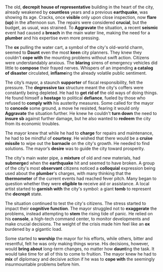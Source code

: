 The old, **decrepit** **house of representative** building in the heart of the city, already weakened by **countless** years and a previous **earthquake**, was showing its age. Cracks, once **visible** only upon close inspection, now **flare (up)** in the afternoon sun. The repairs were considered **crucial**, but the budget, as usual, was strained. To **Aggravate** the situation, a recent **seismic** event had caused a **breach** in the main water line, making the need for a **plumber** and his expertise even more pressing.

The **ox** pulling the water cart, a symbol of the city's old-world charm, seemed to **Daunt** even the most **keen** city planners. They knew they couldn't **cope with** the mounting problems without swift action. Citizens were understandably anxious. The **blaring** sirens of emergency vehicles did little to **compose** their frayed nerves. Whispers of an impending **a catalog of disaster** circulated, **inflame**ing the already volatile public sentiment.

The city’s mayor, a staunch **supporter** of fiscal responsibility, felt the pressure. The **degressive tax** structure meant the city's coffers were constantly being depleted. He had to **get rid of** the old ways of doing things. He found himself a **hostage** to political **defiance**, fueled by those who refused to **comply with** his austerity measures. Some called for the mayor to **concede** some ground, a move he resisted, fearing it would only **Aggravate** the situation further. He knew he couldn't **turn down** the need to **insure sb** against further damage, but he also wanted to **redeem** the city from its economic troubles.

The mayor knew that while he had to **charge** for repairs and maintenance, he had to be mindful of **courtesy**. He wished that there would be a **cruise missile** to wipe out the **barnacle** on the city's growth. He needed to find solutions. The mayor’s **desire** was to guide the city toward prosperity.

The city's main water pipe, a **mixture** of old and new materials, had **submerge**d when the **earthquake** hit and seemed to have broken. A group of the city's most **observant** citizens noticed a **colloquial** expression being used about the **plumber**'s charges, with many thinking that the **thermometer** of the current events had reached fever pitch. Many began to question whether they were **eligible to** receive aid or assistance. A local artist started to **garnish with** the city's symbol: a giant **tomb** to represent the **decrepit** state.

The situation continued to test the city's citizens. The stress started to impact their **cognitive function**. The mayor struggled not to **exaggerate** the problems, instead attempting to **stem** the rising tide of panic. He relied on his **console**, a high-tech command center, to monitor developments and make crucial decisions. The weight of the crisis made him feel like an **ox** burdened by a gigantic load.

Some started to **worship** the mayor for his efforts, while others, bitter and resentful, felt he was only making things worse. His decisions, however, would **bring about** long-term changes, no matter how **daunt**ing the task. It would take time for all of this to come to fruition. The mayor knew he had to **mix** of diplomacy and decisive action if he was to **cope with** the seemingly insurmountable problems before him.
